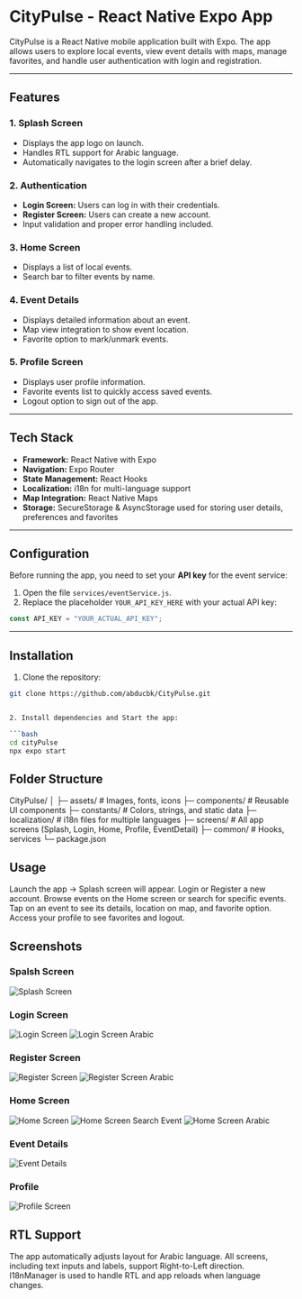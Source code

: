 # CityPulse - React Native Expo App

CityPulse is a React Native mobile application built with Expo. The app allows users to explore local events, view event details with maps, manage favorites, and handle user authentication with login and registration.

---

## **Features**

### 1. Splash Screen

- Displays the app logo on launch.
- Handles RTL support for Arabic language.
- Automatically navigates to the login screen after a brief delay.

### 2. Authentication

- **Login Screen:** Users can log in with their credentials.
- **Register Screen:** Users can create a new account.
- Input validation and proper error handling included.

### 3. Home Screen

- Displays a list of local events.
- Search bar to filter events by name.

### 4. Event Details

- Displays detailed information about an event.
- Map view integration to show event location.
- Favorite option to mark/unmark events.

### 5. Profile Screen

- Displays user profile information.
- Favorite events list to quickly access saved events.
- Logout option to sign out of the app.

---

## **Tech Stack**

- **Framework:** React Native with Expo
- **Navigation:** Expo Router
- **State Management:** React Hooks
- **Localization:** i18n for multi-language support
- **Map Integration:** React Native Maps
- **Storage:** SecureStorage & AsyncStorage used for storing user details, preferences and favorites

---

## **Configuration**

Before running the app, you need to set your **API key** for the event service:

1. Open the file `services/eventService.js`.
2. Replace the placeholder `YOUR_API_KEY_HERE` with your actual API key:

```javascript
const API_KEY = "YOUR_ACTUAL_API_KEY";
```

---

## **Installation**

1. Clone the repository:

````bash
git clone https://github.com/abducbk/CityPulse.git


2. Install dependencies and Start the app:

```bash
cd cityPulse
npx expo start

````

## **Folder Structure**

CityPulse/
│
├─ assets/ # Images, fonts, icons
├─ components/ # Reusable UI components
├─ constants/ # Colors, strings, and static data
├─ localization/ # i18n files for multiple languages
├─ screens/ # All app screens (Splash, Login, Home, Profile, EventDetail)
├─ common/ # Hooks, services
└─ package.json

## **Usage**

Launch the app → Splash screen will appear.
Login or Register a new account.
Browse events on the Home screen or search for specific events.
Tap on an event to see its details, location on map, and favorite option.
Access your profile to see favorites and logout.

## **Screenshots**

### Spalsh Screen

![Splash Screen](screenshots/English/SplashScreen.png)

### Login Screen

![Login Screen](screenshots/English/Login.png)
![Login Screen Arabic](screenshots/Arabic/Login.png)

### Register Screen

![Register Screen](screenshots/English/Register.png)
![Register Screen Arabic](screenshots/Arabic/Register.png)

### Home Screen

![Home Screen](screenshots/English/Home.png)
![Home Screen Search Event](screenshots/English/EventSearch.png)
![Home Screen Arabic](screenshots/Arabic/home.png)

### Event Details

![Event Details](screenshots/English/EventDetails.png)

### Profile

![Profile Screen](screenshots/English/Profile.png)

## **RTL Support**

The app automatically adjusts layout for Arabic language.
All screens, including text inputs and labels, support Right-to-Left direction.
I18nManager is used to handle RTL and app reloads when language changes.
